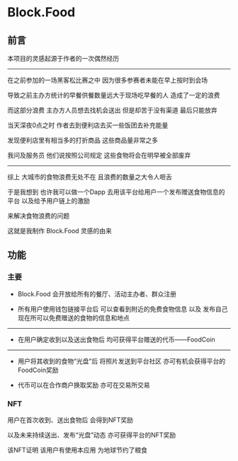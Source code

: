 # Block.Food

## 前言
本项目的灵感起源于作者的一次偶然经历

---

在之前参加的一场黑客松比赛之中 因为很多参赛者未能在早上按时到会场 

导致之前主办方统计的早餐供餐数量远大于现场吃早餐的人 造成了一定的浪费

而这部分浪费 主办方人员想去找机会送出 但是却苦于没有渠道 最后只能放弃

当天深夜0点之时 作者去到便利店去买一些饭团去补充能量 

发现便利店里有相当多的打折商品 这些商品量非常之多 

我问及服务员 他们说按照公司规定 这些食物将会在明早被全部废弃

---

综上 大城市的食物浪费无处不在 且浪费的数量之大令人咂舌

于是我想到 也许我可以做一个Dapp 去用该平台给用户一个发布赠送食物信息的平台 以及给予用户链上的激励 

来解决食物浪费的问题

这就是我制作 Block.Food 灵感的由来

## 功能

### 主要

- Block.Food 会开放给所有的餐厅、活动主办者、群众注册

- 所有用户使用钱包链接平台后 可以查看到附近的免费食物信息 以及 发布自己现在所可以免费赠送的食物的信息和地点

---

- 在用户确定收到以及送出食物后 均可获得平台赠送的代币——FoodCoin

---

- 用户将其收到的食物“光盘”后 将照片发送到平台社区 亦可有机会获得平台的FoodCoin奖励

- 代币可以在合作商户换取奖励 亦可在交易所交易

### NFT

用户在首次收到、送出食物后 会得到NFT奖励

以及未来持续送出、发布“光盘”动态 亦可获得平台的NFT奖励

该NFT证明 该用户有使用本应用 为地球节约了粮食




